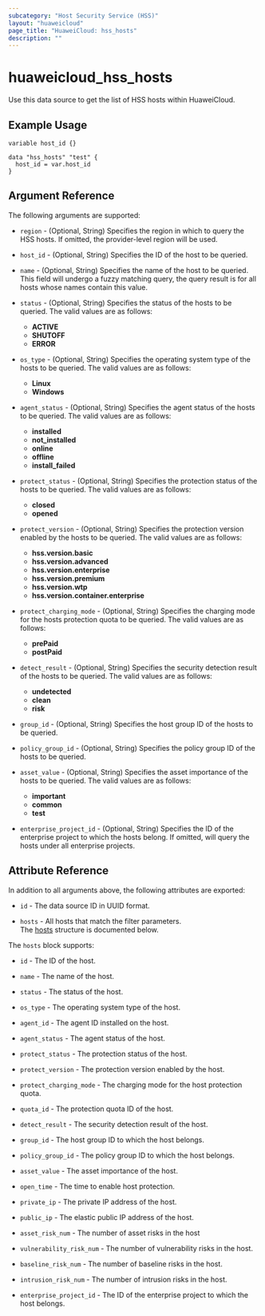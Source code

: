 ```yaml
---
subcategory: "Host Security Service (HSS)"
layout: "huaweicloud"
page_title: "HuaweiCloud: hss_hosts"
description: ""
---
```


# huaweicloud_hss_hosts

Use this data source to get the list of HSS hosts within HuaweiCloud.

## Example Usage

```hcl
variable host_id {}

data "hss_hosts" "test" {
  host_id = var.host_id
}
```

## Argument Reference

The following arguments are supported:

* `region` - (Optional, String) Specifies the region in which to query the HSS hosts.
  If omitted, the provider-level region will be used.

* `host_id` - (Optional, String) Specifies the ID of the host to be queried.

* `name` - (Optional, String) Specifies the name of the host to be queried.
  This field will undergo a fuzzy matching query, the query result is for all hosts whose names contain this value.

* `status` - (Optional, String) Specifies the status of the hosts to be queried.
  The valid values are as follows:
  + **ACTIVE**
  + **SHUTOFF**
  + **ERROR**

* `os_type` - (Optional, String) Specifies the operating system type of the hosts to be queried.
  The valid values are as follows:
  + **Linux**
  + **Windows**

* `agent_status` - (Optional, String) Specifies the agent status of the hosts to be queried.
  The valid values are as follows:
  + **installed**
  + **not_installed**
  + **online**
  + **offline**
  + **install_failed**

* `protect_status` - (Optional, String) Specifies the protection status of the hosts to be queried.
  The valid values are as follows:
  + **closed**
  + **opened**

* `protect_version` - (Optional, String) Specifies the protection version enabled by the hosts to be queried.
  The valid values are as follows:
  + **hss.version.basic**
  + **hss.version.advanced**
  + **hss.version.enterprise**
  + **hss.version.premium**
  + **hss.version.wtp**
  + **hss.version.container.enterprise**

* `protect_charging_mode` - (Optional, String) Specifies the charging mode for the hosts protection quota to be queried.
  The valid values are as follows:
  + **prePaid**
  + **postPaid**

* `detect_result` - (Optional, String) Specifies the security detection result of the hosts to be queried.
  The valid values are as follows:
  + **undetected**
  + **clean**
  + **risk**

* `group_id` - (Optional, String) Specifies the host group ID of the hosts to be queried.

* `policy_group_id` - (Optional, String) Specifies the policy group ID of the hosts to be queried.

* `asset_value` - (Optional, String) Specifies the asset importance of the hosts to be queried.
  The valid values are as follows:
  + **important**
  + **common**
  + **test**

* `enterprise_project_id` - (Optional, String) Specifies the ID of the enterprise project to which the hosts belong.
  If omitted, will query the hosts under all enterprise projects.

## Attribute Reference

In addition to all arguments above, the following attributes are exported:

* `id` - The data source ID in UUID format.

* `hosts` - All hosts that match the filter parameters.  
  The [hosts](#hss_hosts) structure is documented below.

<a name="hss_hosts"></a>
The `hosts` block supports:

* `id` - The ID of the host.

* `name` - The name of the host.

* `status` - The status of the host.

* `os_type` - The operating system type of the host.

* `agent_id` - The agent ID installed on the host.

* `agent_status` - The agent status of the host.

* `protect_status` - The protection status of the host.

* `protect_version` - The protection version enabled by the host.

* `protect_charging_mode` - The charging mode for the host protection quota.

* `quota_id` - The protection quota ID of the host.

* `detect_result` - The security detection result of the host.

* `group_id` - The host group ID to which the host belongs.

* `policy_group_id` - The policy group ID to which the host belongs.

* `asset_value` - The asset importance of the host.

* `open_time` - The time to enable host protection.

* `private_ip` - The private IP address of the host.

* `public_ip` - The elastic public IP address of the host.

* `asset_risk_num` - The number of asset risks in the host

* `vulnerability_risk_num` - The number of vulnerability risks in the host.

* `baseline_risk_num` - The number of baseline risks in the host.

* `intrusion_risk_num` - The number of intrusion risks in the host.

* `enterprise_project_id` - The ID of the enterprise project to which the host belongs.
